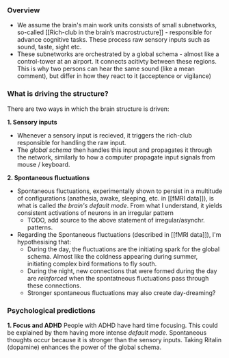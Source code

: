 ### Overview
* We assume the brain's main work units consists of small subnetworks, so-called [[Rich-club in the brain’s macrostructure]] - responsible for advance cognitive tasks. These process raw sensory inputs such as sound, taste, sight etc.
* These subnetworks are orchestrated by a global schema - almost like a control-tower at an airport. It connects acitivty between these regions. This is why two persons can hear the same sound (like a mean comment), but differ in how they react to it (acceptence or vigilance)

### What is driving the structure?
There are two ways in which the brain structure is driven:

**1. Sensory inputs**
* Whenever a sensory input is recieved, it triggers the rich-club responsible for handling the raw input.
* The *global schema* then handles this input and propagates it through the network, similarly to how a computer propagate input signals from mouse / keyboard.

**2. Spontaneous fluctuations**
* Spontaneous fluctuations, experimentally shown to persist in a multitude of configurations (anathesia, awake, sleeping, etc. in [[fMRI data]]), is what is called *the brain's default mode*. From what I understand, it yields consistent activations of neurons in an irregular pattern
	* TODO, add source to the above statement of irregular/asynchr. patterns.
* Regarding the Spontaneous fluctuations (described in [[fMRI data]]), I'm hypothesising that:
	* During the day, the fluctuations are the initiating spark for the global schema. Almost like the coldness appearing during summer, initiating complex bird formations to fly south.
	* During the night, new connections that were formed during the day are *reinforced* when the spontatneous fluctuations pass through these connections.
	* Stronger spontaneous fluctuations may also create day-dreaming?

### Psychological predictions
**1. Focus and ADHD**
People with ADHD have hard time focusing. This could be explained by them having more intense *default mode.* Spontaneous thoughts occur because it is stronger than the sensory inputs. Taking Ritalin (dopamine) enhances the power of the global schema. 

